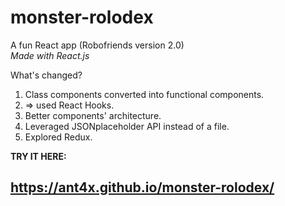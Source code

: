 # monster-rolodex
A fun React app (Robofriends version 2.0)  
*Made with React.js*

What's changed? 

1. Class components converted into functional components. 
2. => used React Hooks.
3. Better components' architecture.
4. Leveraged JSONplaceholder API instead of a file.
5. Explored Redux.

**TRY IT HERE:**
## https://ant4x.github.io/monster-rolodex/
